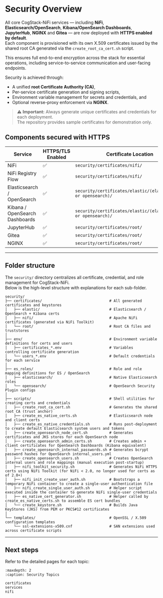 # Security Overview

All core CogStack-NiFi services — including **NiFi**, **Elasticsearch/OpenSearch**, **Kibana/OpenSearch Dashboards**, **JupyterHub**, **NGINX** and **Gitea** — are now deployed with **HTTPS enabled by default**.  
Each component is provisioned with its own X.509 certificates issued by the shared root CA generated via the `create_root_ca_cert.sh` script.

This ensures full end-to-end encryption across the stack for essential operations, including service-to-service communication and user-facing endpoints.

Security is achieved through:

- A unified **root Certificate Authority (CA)**,
- Per-service certificate generation and signing scripts,
- Environment variable management for secrets and credentials, and
- Optional reverse-proxy enforcement via **NGINX**.

> ⚠️ **Important:** Always generate unique certificates and credentials for each deployment.  
> The repository provides sample certificates for demonstration only.

## Components secured with HTTPS

| Service | HTTPS/TLS Enabled | Certificate Location | Script(s) Used |
|----------|------------------|----------------------|----------------|
| NiFi | ✅ | `security/certificates/nifi/` | `nifi_toolkit_security.sh` |
| NiFi Registry Flow | ✅ | `security/certificates/nifi/` | `nifi_toolkit_security.sh` |
| Elasticsearch / OpenSearch | ✅ | `security/certificates/elastic/(elasticsearch or opensearch)/` | `create_es_native_certs.sh`, `create_opensearch_node_cert.sh` |
| Kibana / OpenSearch Dashboards | ✅ | `security/certificates/elastic/(elasticsearch or opensearch)/` | `create_opensearch_client_admin_certs.sh` |
| JupyterHub | ✅ | `security/certificates/root/` | `create_root_ca_cert.sh` |
| Gitea | ✅ | `security/certificates/root/` | `create_root_ca_cert.sh` |
| NGINX | ✅ | `security/certificates/root/` | `create_root_ca_cert.sh` |

---

## Folder structure

The `security/` directory centralizes all certificate, credential, and role management for CogStack-NiFi.  
Below is the high-level structure with explanations for each sub-folder.

```text
security/
├── certificates/                               # All generated certificates and keystores
│   ├── elastic/                                # Elasticsearch / OpenSearch + Kibana certs
│   ├── nifi/                                   # Apache NiFi certificates (generated via NiFi Toolkit)
│   └── root/                                   # Root CA files and truststores
│               
├── env/                                        # Environment variable definitions for certs and users
│   ├── certificates_*.env                      # Variables controlling certificate generation
│   └── users_*.env                             # Default credentials for each service
│               
├── es_roles/                                   # Role and role mapping definitions for ES / OpenSearch
│   ├── elasticsearch/                          # Native Elasticsearch roles
│   └── opensearch/                             # OpenSearch Security Plugin configs
│           
├── scripts/                                    # Shell utilities for creating certs and credentials
│   ├── create_root_ca_cert.sh                  # Generates the shared root CA (trust anchor)
│   ├── create_es_native_certs.sh               # Elasticsearch node and client certs
│   ├── create_es_native_credentials.sh         # Runs post-deployment to create default Elasticsearch system users and tokens
│   ├── create_opensearch_node_cert.sh          # Generates certificates and JKS stores for each OpenSearch node
│   ├── create_opensearch_admin_certs.sh        # Creates admin + client certificates for OpenSearch Dashboards (Kibana equivalent)
│   ├── create_opensearch_internal_passwords.sh # Generates bcrypt password hashes for OpenSearch internal_users.yml
│   ├── create_opensearch_users.sh              # Creates OpenSearch internal users and role mappings (manual execution post-startup)
│   ├── nifi_toolkit_security.sh                # Generates NiFi HTTPS certs using NiFi Toolkit (for NiFi < 2.0, no longer used for certs as of 2.0+)
│   ├── nifi_init_create_user_auth.sh           # Bootstraps a temporary NiFi container to create a single-user authentication file
│   ├── nifi_create_single_user_auth.sh         # Helper script executed inside the container to generate NiFi single-user credentials
│   ├── es_native_cert_generator.sh             # Helper called by create_es_native_certs.sh to assemble ES cert bundles
│   └── create_keystore.sh                      # Builds Java KeyStores (JKS) from PEM or PKCS#12 certificates
│
└── templates/                                  # OpenSSL / X.509 configuration templates
    └── ssl-extensions-x509.cnf                 # SAN extensions used across certificate scripts
```

---

## Next steps

Refer to the detailed pages for each topic:

```{toctree}
:maxdepth: 2
:caption: Security Topics

certificates
services
nifi
